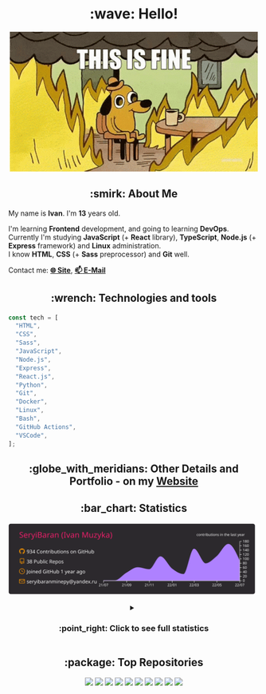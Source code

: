 <h1 align="center">:wave: Hello!</h1>

<p align="center"><img src="images/this-is-fine.gif" /></p>

<h2 align="center">:smirk: About Me</h2>

My name is **Ivan**. I'm **13** years old.

I'm learning **Frontend** development, and going to learning **DevOps**.  
Currently I'm studying **JavaScript** (+ **React** library), **TypeScript**, **Node.js** (+ **Express** framework) and **Linux** administration.  
I know **HTML**, **CSS** (+ **Sass** preprocessor) and **Git** well.

Contact me: [**:globe_with_meridians: Site**](https://seryibaran.github.io), [**:mailbox: E-Mail**](mailto:seryibaranminepy@yandex.ru)

<h2 align="center">:wrench: Technologies and tools</h2>

```js
const tech = [
  "HTML",
  "CSS",
  "Sass",
  "JavaScript",
  "Node.js",
  "Express",
  "React.js",
  "Python",
  "Git",
  "Docker",
  "Linux",
  "Bash",
  "GitHub Actions",
  "VSCode",
];
```

<h2 align="center"> :globe_with_meridians: Other Details and Portfolio - on my <a href="https://seryibaran.github.io">Website</a></h2>

<h2 align="center">:bar_chart: Statistics</h2>

<div align="center">

![](https://raw.githubusercontent.com/SeryiBaran/seryibaran/master/profile-summary-card-output/monokai/0-profile-details.svg)

</div>

<details>
  <summary align="center"><h3>:point_right: <b>Click to see full statistics</b></h3></summary>

<!--START_SECTION:waka-->

![Code Time](http://img.shields.io/badge/Code%20Time-0%20secs-blue)

![Profile Views](http://img.shields.io/badge/Profile%20Views-10-blue)

**🐱 My GitHub Data**

> 🏆 684 Contributions in the Year 2022
>
> 📦 253.1 kB Used in GitHub's Storage
>
> 🚫 Not Opted to Hire
>
> 📜 48 Public Repositories
>
> 🔑 1 Private Repository
>
> **I'm an Early 🐤**

```text
🌞 Morning    177 commits    █████░░░░░░░░░░░░░░░░░░░░   23.26%
🌆 Daytime    383 commits    ████████████░░░░░░░░░░░░░   50.33%
🌃 Evening    201 commits    ██████░░░░░░░░░░░░░░░░░░░   26.41%
🌙 Night      0 commits      ░░░░░░░░░░░░░░░░░░░░░░░░░   0.0%

```

📅 **I'm Most Productive on Wednesday**

```text
Monday       113 commits    ███░░░░░░░░░░░░░░░░░░░░░░   14.85%
Tuesday      105 commits    ███░░░░░░░░░░░░░░░░░░░░░░   13.8%
Wednesday    140 commits    ████░░░░░░░░░░░░░░░░░░░░░   18.4%
Thursday     90 commits     ███░░░░░░░░░░░░░░░░░░░░░░   11.83%
Friday       119 commits    ████░░░░░░░░░░░░░░░░░░░░░   15.64%
Saturday     104 commits    ███░░░░░░░░░░░░░░░░░░░░░░   13.67%
Sunday       90 commits     ███░░░░░░░░░░░░░░░░░░░░░░   11.83%

```

📊 **This Week I Spent My Time On**

```text
⌚︎ Time Zone: Europe/Moscow

💬 Programming Languages:
SCSS                     3 hrs 18 mins       ████████░░░░░░░░░░░░░░░░░   34.41%
JavaScript               2 hrs 45 mins       ███████░░░░░░░░░░░░░░░░░░   28.77%
Markdown                 1 hr 28 mins        ███░░░░░░░░░░░░░░░░░░░░░░   15.43%
HTML                     59 mins             ██░░░░░░░░░░░░░░░░░░░░░░░   10.31%
CSS                      27 mins             █░░░░░░░░░░░░░░░░░░░░░░░░   4.71%

🔥 Editors:
Sublime Text             9 hrs 31 mins       ████████████████████████░   99.29%
VS Code                  4 mins              ░░░░░░░░░░░░░░░░░░░░░░░░░   0.71%

🐱‍💻 Projects:
maket--prechu            4 hrs 55 mins       ████████████░░░░░░░░░░░░░   51.24%
useUseful.js             2 hrs 2 mins        █████░░░░░░░░░░░░░░░░░░░░   21.31%
seryibaran.github.io     1 hr 52 mins        █████░░░░░░░░░░░░░░░░░░░░   19.58%
Trydex-Onion-Sites       31 mins             █░░░░░░░░░░░░░░░░░░░░░░░░   5.39%
ddtReactCourse           10 mins             ░░░░░░░░░░░░░░░░░░░░░░░░░   1.74%

💻 Operating System:
Linux                    9 hrs 35 mins       █████████████████████████   100.0%

```

**I Mostly Code in JavaScript**

```text
JavaScript               12 repos            ███████░░░░░░░░░░░░░░░░░░   30.77%
HTML                     9 repos             █████░░░░░░░░░░░░░░░░░░░░   23.08%
SCSS                     6 repos             ███░░░░░░░░░░░░░░░░░░░░░░   15.38%
Python                   4 repos             ██░░░░░░░░░░░░░░░░░░░░░░░   10.26%
CSS                      3 repos             ██░░░░░░░░░░░░░░░░░░░░░░░   7.69%

```

**Timeline**

![Chart not found](https://raw.githubusercontent.com/SeryiBaran/SeryiBaran/master/charts/bar_graph.png)

Last Updated on 06/07/2022 08:56:07 UTC

<!--END_SECTION:waka-->

</details>

<h2 align="center">:package: Top Repositories</h2>

<div align="center">

[![](https://github-readme-stats.vercel.app/api/pin/?username=SeryiBaran&repo=seryibaran.github.io)](https://github.com/SeryiBaran/seryibaran.github.io)
[![](https://github-readme-stats.vercel.app/api/pin/?username=SeryiBaran&repo=useUseful.js)](https://github.com/SeryiBaran/useUseful.js)
[![](https://github-readme-stats.vercel.app/api/pin/?username=SeryiBaran&repo=Standard.css)](https://github.com/SeryiBaran/Standard.css)
[![](https://github-readme-stats.vercel.app/api/pin/?username=SeryiBaran&repo=dotfiles)](https://github.com/SeryiBaran/dotfiles)
[![](https://github-readme-stats.vercel.app/api/pin/?username=SeryiBaran&repo=tools)](https://github.com/SeryiBaran/tools)
[![](https://github-readme-stats.vercel.app/api/pin/?username=SeryiBaran&repo=ddtReactCourse)](https://github.com/SeryiBaran/ddtReactCourse)
[![](https://github-readme-stats.vercel.app/api/pin/?username=SeryiBaran&repo=ivan-pylight-shot)](https://github.com/SeryiBaran/ivan-pylight-shot)
[![](https://github-readme-stats.vercel.app/api/pin/?username=SeryiBaran&repo=mock-api)](https://github.com/SeryiBaran/mock-api)
[![](https://github-readme-stats.vercel.app/api/pin/?username=SeryiBaran&repo=learn-web)](https://github.com/SeryiBaran/learn-web)
[![](https://github-readme-stats.vercel.app/api/pin/?username=Erghel&repo=Answerius)](https://github.com/Erghel/Answerius)

</div>
